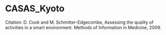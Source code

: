 # CASAS_Kyoto
Citation:
D. Cook and M. Schmitter-Edgecombe,
Assessing the quality of activities in a smart environment.
Methods of Information in Medicine, 2009.
